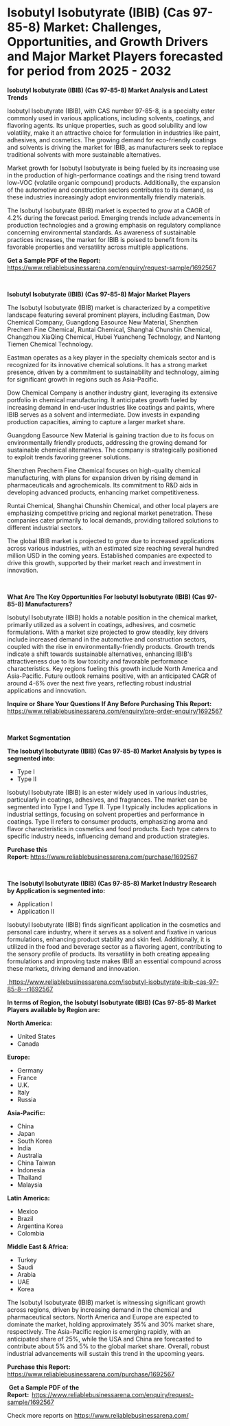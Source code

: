 <p><h1>Isobutyl Isobutyrate (IBIB) (Cas 97-85-8) Market: Challenges, Opportunities, and Growth Drivers and Major Market Players forecasted for period from 2025 - 2032</h1></p><p><strong>Isobutyl Isobutyrate (IBIB) (Cas 97-85-8) Market Analysis and Latest Trends</strong></p>
<p><p>Isobutyl Isobutyrate (IBIB), with CAS number 97-85-8, is a specialty ester commonly used in various applications, including solvents, coatings, and flavoring agents. Its unique properties, such as good solubility and low volatility, make it an attractive choice for formulation in industries like paint, adhesives, and cosmetics. The growing demand for eco-friendly coatings and solvents is driving the market for IBIB, as manufacturers seek to replace traditional solvents with more sustainable alternatives.</p><p>Market growth for Isobutyl Isobutyrate is being fueled by its increasing use in the production of high-performance coatings and the rising trend toward low-VOC (volatile organic compound) products. Additionally, the expansion of the automotive and construction sectors contributes to its demand, as these industries increasingly adopt environmentally friendly materials. </p><p>The Isobutyl Isobutyrate (IBIB) market is expected to grow at a CAGR of 4.2% during the forecast period. Emerging trends include advancements in production technologies and a growing emphasis on regulatory compliance concerning environmental standards. As awareness of sustainable practices increases, the market for IBIB is poised to benefit from its favorable properties and versatility across multiple applications.</p></p>
<p><strong>Get a Sample PDF of the Report:&nbsp;</strong> <a href="https://www.reliablebusinessarena.com/enquiry/request-sample/1692567?utm_campaign=1891&utm_medium=2&utm_source=Github&utm_content=ia&utm_term=08012025&utm_id=isobutyl-isobutyrate-ibib-cas-97-85-8">https://www.reliablebusinessarena.com/enquiry/request-sample/1692567</a></p>
<p>&nbsp;</p>
<p><strong>Isobutyl Isobutyrate (IBIB) (Cas 97-85-8) Major Market Players</strong></p>
<p><p>The Isobutyl Isobutyrate (IBIB) market is characterized by a competitive landscape featuring several prominent players, including Eastman, Dow Chemical Company, Guangdong Easource New Material, Shenzhen Prechem Fine Chemical, Runtai Chemical, Shanghai Chunshin Chemical, Changzhou XiaQing Chemical, Hubei Yuancheng Technology, and Nantong Tiemen Chemical Technology.</p><p>Eastman operates as a key player in the specialty chemicals sector and is recognized for its innovative chemical solutions. It has a strong market presence, driven by a commitment to sustainability and technology, aiming for significant growth in regions such as Asia-Pacific.</p><p>Dow Chemical Company is another industry giant, leveraging its extensive portfolio in chemical manufacturing. It anticipates growth fueled by increasing demand in end-user industries like coatings and paints, where IBIB serves as a solvent and intermediate. Dow invests in expanding production capacities, aiming to capture a larger market share.</p><p>Guangdong Easource New Material is gaining traction due to its focus on environmentally friendly products, addressing the growing demand for sustainable chemical alternatives. The company is strategically positioned to exploit trends favoring greener solutions.</p><p>Shenzhen Prechem Fine Chemical focuses on high-quality chemical manufacturing, with plans for expansion driven by rising demand in pharmaceuticals and agrochemicals. Its commitment to R&D aids in developing advanced products, enhancing market competitiveness.</p><p>Runtai Chemical, Shanghai Chunshin Chemical, and other local players are emphasizing competitive pricing and regional market penetration. These companies cater primarily to local demands, providing tailored solutions to different industrial sectors.</p><p>The global IBIB market is projected to grow due to increased applications across various industries, with an estimated size reaching several hundred million USD in the coming years. Established companies are expected to drive this growth, supported by their market reach and investment in innovation.</p></p>
<p>&nbsp;</p>
<p><strong>What Are The Key Opportunities For Isobutyl Isobutyrate (IBIB) (Cas 97-85-8) Manufacturers?</strong></p>
<p><p>Isobutyl Isobutyrate (IBIB) holds a notable position in the chemical market, primarily utilized as a solvent in coatings, adhesives, and cosmetic formulations. With a market size projected to grow steadily, key drivers include increased demand in the automotive and construction sectors, coupled with the rise in environmentally-friendly products. Growth trends indicate a shift towards sustainable alternatives, enhancing IBIB's attractiveness due to its low toxicity and favorable performance characteristics. Key regions fueling this growth include North America and Asia-Pacific. Future outlook remains positive, with an anticipated CAGR of around 4-6% over the next five years, reflecting robust industrial applications and innovation.</p></p>
<p><strong>Inquire or Share Your Questions If Any Before Purchasing This Report:</strong> <a href="https://www.reliablebusinessarena.com/enquiry/pre-order-enquiry/1692567?utm_campaign=1891&utm_medium=2&utm_source=Github&utm_content=ia&utm_term=08012025&utm_id=isobutyl-isobutyrate-ibib-cas-97-85-8">https://www.reliablebusinessarena.com/enquiry/pre-order-enquiry/1692567</a></p>
<p>&nbsp;</p>
<p><strong>Market Segmentation</strong></p>
<p><strong>The Isobutyl Isobutyrate (IBIB) (Cas 97-85-8) Market Analysis by types is segmented into:</strong></p>
<p><ul><li>Type I</li><li>Type II</li></ul></p>
<p><p>Isobutyl Isobutyrate (IBIB) is an ester widely used in various industries, particularly in coatings, adhesives, and fragrances. The market can be segmented into Type I and Type II. Type I typically includes applications in industrial settings, focusing on solvent properties and performance in coatings. Type II refers to consumer products, emphasizing aroma and flavor characteristics in cosmetics and food products. Each type caters to specific industry needs, influencing demand and production strategies.</p></p>
<p><strong>Purchase this Report:&nbsp;</strong><a href="https://www.reliablebusinessarena.com/purchase/1692567?utm_campaign=1891&utm_medium=2&utm_source=Github&utm_content=ia&utm_term=08012025&utm_id=isobutyl-isobutyrate-ibib-cas-97-85-8">https://www.reliablebusinessarena.com/purchase/1692567</a></p>
<p>&nbsp;</p>
<p><strong>The Isobutyl Isobutyrate (IBIB) (Cas 97-85-8) Market Industry Research by Application is segmented into:</strong></p>
<p><ul><li>Application I</li><li>Application II</li></ul></p>
<p><p>Isobutyl Isobutyrate (IBIB) finds significant application in the cosmetics and personal care industry, where it serves as a solvent and fixative in various formulations, enhancing product stability and skin feel. Additionally, it is utilized in the food and beverage sector as a flavoring agent, contributing to the sensory profile of products. Its versatility in both creating appealing formulations and improving taste makes IBIB an essential compound across these markets, driving demand and innovation.</p></p>
<p><a href="https://www.reliablebusinessarena.com/isobutyl-isobutyrate-ibib-cas-97-85-8--r1692567?utm_campaign=1891&utm_medium=2&utm_source=Github&utm_content=ia&utm_term=08012025&utm_id=isobutyl-isobutyrate-ibib-cas-97-85-8">&nbsp;https://www.reliablebusinessarena.com/isobutyl-isobutyrate-ibib-cas-97-85-8--r1692567</a></p>
<p><strong>In terms of Region, the Isobutyl Isobutyrate (IBIB) (Cas 97-85-8) Market Players available by Region are:</strong></p>
<p>
    <p> <strong> North America: </strong>
        <ul>
            <li>United States</li>
            <li>Canada</li>
        </ul>
        </p> 
    <p> <strong> Europe: </strong>
        <ul>
            <li>Germany</li>
            <li>France</li>
            <li>U.K.</li>
            <li>Italy</li>
            <li>Russia</li>
        </ul>
        </p> 
    <p> <strong> Asia-Pacific: </strong>
        <ul>
            <li>China</li>
            <li>Japan</li>
            <li>South Korea</li>
            <li>India</li>
            <li>Australia</li>
            <li>China Taiwan</li>
            <li>Indonesia</li>
            <li>Thailand</li>
            <li>Malaysia</li>
        </ul>
        </p> 
    <p> <strong> Latin America: </strong>
        <ul>
            <li>Mexico</li>
            <li>Brazil</li>
            <li>Argentina Korea</li>
            <li>Colombia</li>
        </ul>
        </p> 
    <p> <strong> Middle East & Africa: </strong>
        <ul>
            <li>Turkey</li>
            <li>Saudi</li>
            <li>Arabia</li>
            <li>UAE</li>
            <li>Korea</li>
        </ul>
    </p>
    </p>
<p><p>The Isobutyl Isobutyrate (IBIB) market is witnessing significant growth across regions, driven by increasing demand in the chemical and pharmaceutical sectors. North America and Europe are expected to dominate the market, holding approximately 35% and 30% market share, respectively. The Asia-Pacific region is emerging rapidly, with an anticipated share of 25%, while the USA and China are forecasted to contribute about 5% and 5% to the global market share. Overall, robust industrial advancements will sustain this trend in the upcoming years.</p></p>
<p><strong>Purchase this Report: </strong><a href="https://www.reliablebusinessarena.com/purchase/1692567?utm_campaign=1891&utm_medium=2&utm_source=Github&utm_content=ia&utm_term=08012025&utm_id=isobutyl-isobutyrate-ibib-cas-97-85-8">https://www.reliablebusinessarena.com/purchase/1692567</a></p>
<p>&nbsp;<strong>Get a Sample PDF of the Report:&nbsp;&nbsp;</strong><a href="https://www.reliablebusinessarena.com/enquiry/request-sample/1692567?utm_campaign=1891&utm_medium=2&utm_source=Github&utm_content=ia&utm_term=08012025&utm_id=isobutyl-isobutyrate-ibib-cas-97-85-8">https://www.reliablebusinessarena.com/enquiry/request-sample/1692567</a></p>
<p><strong></strong></p>
<p>Check more reports on <a href="https://www.reliablebusinessarena.com/?utm_campaign=1891&utm_medium=2&utm_source=Github&utm_content=ia&utm_term=08012025&utm_id=isobutyl-isobutyrate-ibib-cas-97-85-8">https://www.reliablebusinessarena.com/</a></p>
